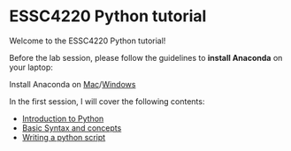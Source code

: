 # ESSC4220 Python tutorial

Welcome to the ESSC4220 Python tutorial!

Before the lab session, please follow the guidelines to **install Anaconda** on your laptop:

Install Anaconda on [Mac](./pre_lab_installation_guide_mac.md)/[Windows](./pre_lab_installation_guide_Windows.md) 

In the first session, I will cover the following contents:
- [Introduction to Python](./Python_Introduction.md)
- [Basic Syntax and concepts](./Python_Lab1_Syntax.ipynb)
- [Writing a python script](./Python_Lab1_Writing_Script.ipynb)
